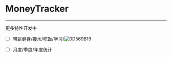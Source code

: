 # MoneyTracker

---

更多特性开发中
- [ ] 带薪健身/接水/吃饭/学习/![0D569B19](https://github.com/user-attachments/assets/99b54744-50e4-42f6-b133-5ce599032fec)

- [ ] 月度/季度/年度统计
